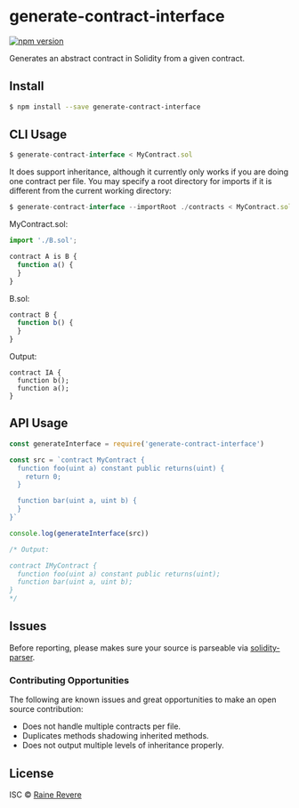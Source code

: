 # generate-contract-interface
[![npm version](https://img.shields.io/npm/v/generate-contract-interface.svg)](https://npmjs.org/package/generate-contract-interface)

Generates an abstract contract in Solidity from a given contract.

## Install

```sh
$ npm install --save generate-contract-interface
```

## CLI Usage

```js
$ generate-contract-interface < MyContract.sol
```

It does support inheritance, although it currently only works if you are doing one contract per file. You may specify a root directory for imports if it is different from the current working directory:

```js
$ generate-contract-interface --importRoot ./contracts < MyContract.sol
```

MyContract.sol:

```js
import './B.sol';

contract A is B {
  function a() {
  }
}
```

B.sol:

```js
contract B {
  function b() {
  }
}
```

Output:

```
contract IA {
  function b();
  function a();
}
```


## API Usage

```js
const generateInterface = require('generate-contract-interface')

const src = `contract MyContract {
  function foo(uint a) constant public returns(uint) {
    return 0;
  }

  function bar(uint a, uint b) {
  }
}`

console.log(generateInterface(src))

/* Output:

contract IMyContract {
  function foo(uint a) constant public returns(uint);
  function bar(uint a, uint b);
}
*/

```

## Issues

Before reporting, please makes sure your source is parseable via [solidity-parser](https://github.com/ConsenSys/solidity-parser).

### Contributing Opportunities

The following are known issues and great opportunities to make an open source contribution:

- Does not handle multiple contracts per file.
- Duplicates methods shadowing inherited methods.
- Does not output multiple levels of inheritance properly.

## License

ISC © [Raine Revere](https://github.com/raineorshine)
